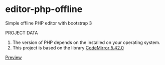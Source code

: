 # editor-php-offline
Simple offline PHP editor with bootstrap 3

PROJECT DATA

1. The version of PHP depends on the installed on your operating system.
2. This project is based on the library <a href="https://codemirror.net/" target="_blank">CodeMirror 5.42.0</a>

<a href='http://prntscr.com/lr89up' target='_blank'>Preview</a>
